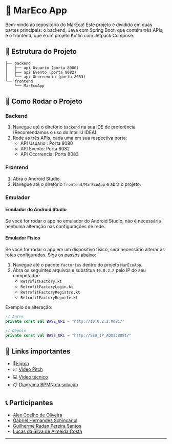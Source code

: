 
# 🌊 MarEco App

Bem-vindo ao repositório do MarEco! Este projeto é dividido em duas partes principais: o backend, Java com Spring Boot, que contém três APIs, e o frontend, que é um projeto Kotlin com Jetpack Compose.

## 📂 Estrutura do Projeto

```
├── backend
│   ├── api Usuario (porta 8080)
│   ├── api Evento (porta 8082)
│   └── api Ocorrencia (porta 8083)
└── frontend
    └── MarEcoApp
```

## 🚀 Como Rodar o Projeto

### Backend

1. Navegue até o diretório `backend` na sua IDE de preferência (Recomendamos o uso do IntelliJ IDEA).
2. Rode as três APIs, cada uma em sua respectiva porta:
    - API Usuario : Porta 8080
    - API Evento: Porta 8082
    - API Ocorrencia: Porta 8083

### Frontend

1. Abra o Android Studio.
2. Navegue até o diretório `frontend/MarEcoApp` e abra o projeto.

### Emulador

#### Emulador do Android Studio

Se você for rodar o app no emulador do Android Studio, não é necessária nenhuma alteração nas configurações de rede.

#### Emulador Físico

Se você for rodar o app em um dispositivo físico, será necessário alterar as rotas configuradas. Siga os passos abaixo:

1. Navegue até o pacote `factories` dentro do projeto `MarEcoApp`.
2. Abra os seguintes arquivos e substitua `10.0.2.2` pelo IP do seu computador:
    - `RetrofitFactory.kt`
    - `RetrofitFactoryLogin.kt`
    - `RetrofitFactoryRegistro.kt`
    - `RetrofitFactoryReporte.kt`

Exemplo de alteração:

```kotlin
// Antes
private const val BASE_URL = "http://10.0.2.2:8081/"

// Depois
private const val BASE_URL = "http://SEU_IP_AQUI:8081/"
```

## 🔗 Links importantes

- 🎨[Figma](https://www.figma.com/proto/MSMqsGqgm5sksNu1j3WS8y/MarEco---Global-Solution?node-id=60-1043&t=HCpmZm88VMKHbVUe-1&scaling=scale-down&page-id=0%3A1&starting-point-node-id=51%3A1129)
- 📈 [Vídeo Pitch]()
- 💻 [Vídeo técnico](https://youtu.be/DokwIp-LZLA?si=S9-Gx5ot4a94wrAP)
- 📋 [Diagrama BPMN da solução](https://drive.google.com/file/d/1p7dJXqmuhJj1QGKauRZJbyewQTlSR9fb/view?usp=sharing)

## 📞 Participantes
- [Alex Coelho de Oliveira](https://www.linkedin.com/in/alex-coelho-de-oliveira/)
- [Gabriel Hernandes Schincariol](https://www.linkedin.com/in/gabrielschincariol/)
- [Guilherme Radan Pereira Santos](https://www.linkedin.com/in/guilherme-radan-pereira-santos-0bb65b194/)
- [Lucas da Silva de Almeida Costa](https://www.linkedin.com/in/lucas-costa-7a3b81201/)
---
